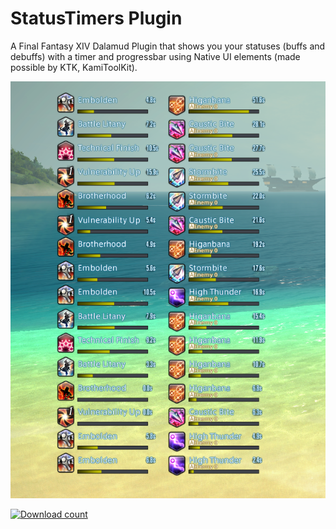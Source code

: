 # StatusTimers Plugin

A Final Fantasy XIV Dalamud Plugin that shows you your statuses (buffs and debuffs) with a timer and progressbar using Native UI elements (made possible by KTK, KamiToolKit).

![example](Images/example.png)

[![Download count](https://img.shields.io/endpoint?url=https://qzysathwfhebdai6xgauhz4q7m0mzmrf.lambda-url.us-east-1.on.aws/StatusTimers)](https://github.com/Zeffuro/StatusTimers)
